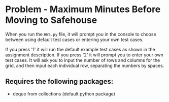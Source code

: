 # Problem - Maximum Minutes Before Moving to Safehouse
When you run the `HW5.py` file, it will prompt you in the console to choose between using default test cases or entering your own test cases.

If you press '1' it will run the default example test cases as shown in the assignment description.
If you press '2' it will prompt you to enter your own test cases. It will ask you to input the number of rows and columns for the grid, and then input each individual row, separating the numbers by spaces.

## Requires the following packages:
* deque from collections (default python package)